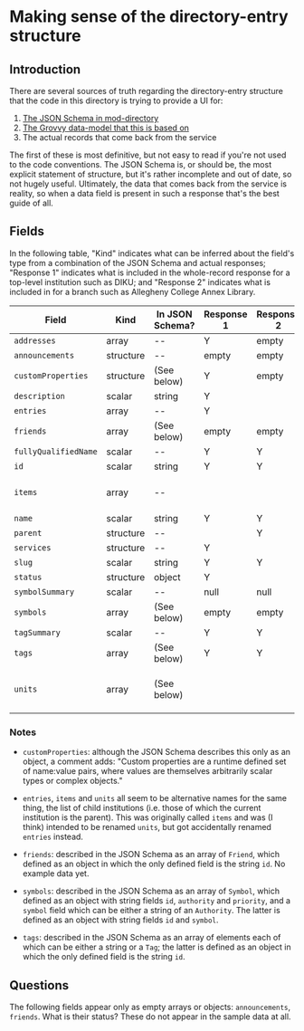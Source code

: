 # Making sense of the directory-entry structure


## Introduction

There are several sources of truth regarding the directory-entry structure that the code in this directory is trying to provide a UI for:

1. [The JSON Schema in mod-directory](https://github.com/openlibraryenvironment/mod-directory/blob/master/ramls/dirent.json)
2. [The Grovvy data-model that this is based on](https://github.com/openlibraryenvironment/mod-directory/blob/master/service/grails-app/domain/org/olf/okapi/modules/directory/DirectoryEntry.groovy)
3. The actual records that come back from the service

The first of these is most definitive, but not easy to read if you're not used to the code conventions. The JSON Schema is, or should be, the most explicit statement of structure, but it's rather incomplete and out of date, so not hugely useful. Ultimately, the data that comes back from the service is reality, so when a data field is present in such a response that's the best guide of all.


## Fields

In the following table, "Kind" indicates what can be inferred about the field's type from a combination of the JSON Schema and actual responses; "Response 1" indicates what is included in the whole-record response for a top-level institution such as DIKU; and "Response 2" indicates what is included in for a branch such as Allegheny College Annex Library.

Field                | Kind      | In JSON Schema?  | Response 1 | Response 2 | In UI?
------               | --------- | ---------------  | ---------- | ---------- | ------
`addresses`          | array     | --               | Y          | empty      | XXX
`announcements`      | structure | --               | empty      | empty      |
`customProperties`   | structure | (See below)      | Y          | empty      | Y
`description`        | scalar    | string           | Y          |            | XXX
`entries`            | array     | --               | Y          |            | Y
`friends`            | array     | (See below)      | empty      | empty      |
`fullyQualifiedName` | scalar    | --               | Y          | Y          | Y
`id`                 | scalar    | string           | Y          | Y          | _Not needed_
`items`              | array     | --               |            |            | _Probably superseded by `entries`_
`name`               | scalar    | string           | Y          | Y          | Y
`parent`             | structure | --               |            | Y          | Y
`services`           | structure | --               | Y          |            | XXX
`slug`               | scalar    | string           | Y          | Y          | Y
`status`             | structure | object           | Y          |            | Y
`symbolSummary`      | scalar    | --               | null       | null       | Y
`symbols`            | array     | (See below)      | empty      | empty      | _redundant_
`tagSummary`         | scalar    | --               | Y          | Y           | Y
`tags`               | array     | (See below)      | Y          | Y          | _redundant_
`units`              | array     | (See below)      |            |            | _Probably omitted to prefer `entries`_

### Notes

* `customProperties`: although the JSON Schema describes this only as an object, a comment adds: "Custom properties are a runtime defined set of name:value pairs, where values are themselves arbitrarily scalar types or complex objects."

* `entries`, `items` and `units` all seem to be alternative names for the same thing, the list of child institutions (i.e. those of which the current institution is the parent). This was originally called `items` and was (I think) intended to be renamed `units`, but got accidentally renamed `entries` instead.

* `friends`: described in the JSON Schema as an array of `Friend`, which defined as an object in which the only defined field is the string `id`. No example data yet.

* `symbols`: described in the JSON Schema as an array of `Symbol`, which defined as an object with string fields `id`, `authority` and `priority`, and a `symbol` field which can be either a string of an `Authority`. The latter is defined as an object with string fields `id` and `symbol`.

* `tags`: described in the JSON Schema as an array of elements each of which can be either a string or a `Tag`; the latter is defined as an object in which the only defined field is the string `id`.


## Questions

The following fields appear only as empty arrays or objects: `announcements`, `friends`. What is their status? These do not appear in the sample data at all.
